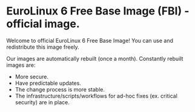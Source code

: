 # EuroLinux 6 Free Base Image (FBI) - official image.

Welcome to official EuroLinux 6 Free Base Image! You can use and redistribute this image freely.

Our images are automatically rebuilt (once a month). Constantly rebuilt images are:
- More secure.
- Have predictable updates. 
- The change process is more stable.
- The infrastructure/scripts/workflows for ad-hoc fixes (ex. critical security) are in place.

